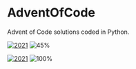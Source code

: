# AdventOfCode
Advent of Code solutions coded in Python.



[![2021](https://img.shields.io/badge/2021-11_/_24-red?style=for-the-badge)](https://github.com/Carlosma7/AdventOfCode/tree/main/2021/Days) ![45%](https://progress-bar.dev/45)

[![2021](https://img.shields.io/badge/2022-7_/_7-blue?style=for-the-badge)](https://github.com/Carlosma7/AdventOfCode/tree/main/2022/Days) ![100%](https://progress-bar.dev/100)
